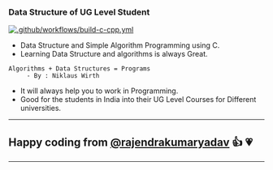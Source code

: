 ### Data Structure of UG Level Student

[![.github/workflows/build-c-cpp.yml](https://github.com/rajendrakumaryadav/data_strucutre/actions/workflows/build-c-cpp.yml/badge.svg?branch=main)](https://github.com/rajendrakumaryadav/data_strucutre/actions/workflows/build-c-cpp.yml)

- Data Structure and Simple Algorithm Programming using C.
- Learning Data Structure and algorithms is always Great.

```
Algorithms + Data Structures = Programs
     - By : Niklaus Wirth
```

- It will always help you to work in Programming.
- Good for the students in India into their UG Level Courses for Different universities.

---

## **Happy coding from [@rajendrakumaryadav](https://github.com/rajendrakumaryadav) :+1: :heartpulse:**

---
